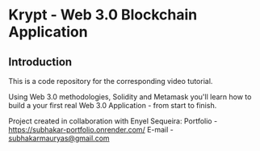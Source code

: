 # Krypt - Web 3.0 Blockchain Application



## Introduction
This is a code repository for the corresponding video tutorial.

Using Web 3.0 methodologies, Solidity and Metamask you'll learn how to build a your first real Web 3.0 Application - from start to finish.

Project created in collaboration with Enyel Sequeira: 
Portfolio - https://subhakar-portfolio.onrender.com/
E-mail - subhakarmauryas@gmail.com



